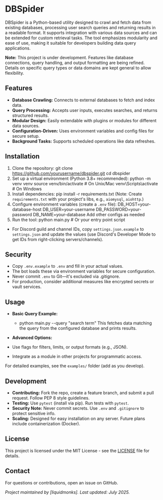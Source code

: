 # DBSpider

DBSpider is a Python-based utility designed to crawl and fetch data from existing databases, processing user search queries and returning results in a readable format. It supports integration with various data sources and can be extended for custom retrieval tasks. The tool emphasizes modularity and ease of use, making it suitable for developers building data query applications.

**Note:** This project is under development. Features like database connections, query handling, and output formatting are being refined. Details on specific query types or data domains are kept general to allow flexibility.

## Features
- **Database Crawling:** Connects to external databases to fetch and index data.
- **Query Processing:** Accepts user inputs, executes searches, and returns structured results.
- **Modular Design:** Easily extendable with plugins or modules for different data sources.
- **Configuration-Driven:** Uses environment variables and config files for secure setup.
- **Background Tasks:** Supports scheduled operations like data refreshes.

## Installation
1. Clone the repository: git clone https://github.com/yourusername/dbspider.git
cd dbspider
2. Set up a virtual environment (Python 3.8+ recommended): python -m venv venv
source venv/bin/activate  # On Unix/Mac
venv\Scripts\activate  # On Windows
3. Install dependencies: pip install -r requirements.txt (Note: Create `requirements.txt` with your project's libs, e.g., `aiomysql`, `aiohttp`.)
4. Configure environment variables (create a `.env` file): DB_HOST=your-database-host
DB_USER=your-username
DB_PASSWORD=your-password
DB_NAME=your-database
Add other configs as needed 
5. Run the tool: python main.py  # Or your entry point script 

- For Discord guild and channel IDs, copy `settings.json.example` to `settings.json` and update the values (use Discord's Developer Mode to get IDs from right-clicking servers/channels).

## Security
- Copy `.env.example` to `.env` and fill in your actual values.
- The bot loads these via environment variables for secure configuration.
- Never commit `.env` to Git—it's excluded via .gitignore.
- For production, consider additional measures like encrypted secrets or vault services.

## Usage
- **Basic Query Example:** 
  - python main.py --query "search term" This fetches data matching the query from the configured database and prints results.

- **Advanced Options:**
- Use flags for filters, limits, or output formats (e.g., JSON).
- Integrate as a module in other projects for programmatic access.

For detailed examples, see the `examples/` folder (add as you develop).

## Development
- **Contributing:** Fork the repo, create a feature branch, and submit a pull request. Follow PEP 8 style guidelines.
- **Testing:** Use `pytest` (install via pip). Run tests with `pytest`.
- **Security Note:** Never commit secrets. Use `.env` and `.gitignore` to protect sensitive info.
- **Scaling:** Designed for easy installation on any server. Future plans include containerization (Docker).

## License
This project is licensed under the MIT License - see the [LICENSE](LICENSE) file for details.

## Contact
For questions or contributions, open an issue on GitHub.

*Project maintained by [liquidmonks]. Last updated: July 2025.*